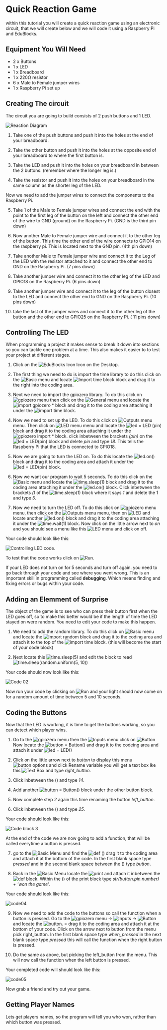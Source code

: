 # Quick Reaction Game
within this tutorial you will create a quick reaction game using an electronic circuit, that we will create below and we will code it using a Raspberry Pi and EduBlocks.

## Equipment You Will Need

* 2 x Buttons
* 1 x LED
* 1 x Breadboard
* 1 x 220Ω resistor
* 6 x Male to Female jumper wires
* 1 x  Raspberry Pi set up

## Creating The circuit
The circuit you are going to build consists of 2 push buttons and 1 LED.

![Reaction Diagram](Images/Reaction.png)

1. Take one of the push buttons and push it into the holes at the end of your breadboard.

2. Take the other button and push it into the holes at the opposite end of your breadboard to where the first button is.

3. Take the LED and push it into the holes on your breadboard in between the 2 buttons. (remember where the longer leg is.)

4. Take the resistor and push it into the holes on your breadboard in the same column as the shorter leg of the LED.

Now we need to add the jumper wires to connect the components to the Raspberry Pi.

5. Take 1 of the Male to Female jumper wires and connect the end with the point to the first leg of the button on the left and connect the other end of the wire to GND (ground) on the Raspberry Pi. (GND is the third pin down)

6. Now another Male to Female jumper wire and connect it to the other leg of the button. This time the other end of the wire connects to GPIO14 on the raspberry pi. This is located next to the GND pin. (4th pin down)

7. Take another Male to Female jumper wire and connect it to the Leg of the LED with the resistor attached to it and connect the other end to GND on the Raspberry Pi. (7 pins down)

8. Take another jumper wire and connect it to the other leg of the LED and GPIO18 on the Raspberry Pi. (6 pins down)

9. Take another jumper wire and connect it to the leg of the button closest to the LED and connect the other end to GND on the Raspberry Pi. (10 pins down)

10. take the last of the jumper wires and connect it to the other leg of the button and the other end to GPIO25 on the Raspberry Pi. ( 11 pins down)

## Controlling The LED
When programming a project it makes sense to break it down into sections so you can tackle one problem at a time. This also makes it easier to to test your project at different stages.

1. Click on the ![EduBlocks Icon](Images/EduBlocks.png) Icon on the Desktop.

2. The first thing we need to do is import the time library to do this click on the ![Basic menu](Images/Basic.png) and locate ![Import time block](Images/ImportTime.png) block and drag it to the right into the coding area.

3. Next we need to import the gpiozero library. To do this click on ![gpiozero](Images/GPIO_Zero.png) menu then click on the ![General menu](Images/General_Zero.png) and locate the ![import gpiozero *](Images/Import_GPIOzero.png) block and drag it to the coding area attaching it under the ![import time](Images/ImportTime.png) block.

4. Now we need to set up the LED. To do this click on ![Outputs menu](Images/Outputs.png) menu. Then click on ![LED menu](Images/LED.png) menu and locate the ![led = LED (pin)](Images/LED_Pin.png) block and drag it to the coding area attaching it under the ![gpiozero import *](Images/Import_GPIOzero.png) block. click inbetween the brackets *(pin)* on the ![led = LED(pin)](Images/LED_Pin.png) block and delete *pin* and type *18*. This tells the Raspberry Pi that the LED is connected to GPIO18.

5. Now we are going to turn the LED on. To do this locate the ![led.on()](Images/LED_On.png) block and drag it to the coding area and attach it under the ![led = LED(pin)](Images/LED_Pin.png) block.

6. Now we want our program to wait 5 seconds. To do this click on the ![Basic menu](Images/Basic.png) and locate the ![time.sleep(1)](Images/Sleep.png) block and drag it to the coding area attaching it under the ![led.on()](Images/LED_On.png) block. Click inbetween the brackets *()* of the ![time.sleep(1)](Images/Sleep.png) block where it says *1* and delete the 1 and type *5*.

7. Now we need to turn the LED off. To do this click on ![gpiozero menu](Images/GPIO_Zero.png) menu, then click on the ![Outputs menu](Images/Outputs.png) menu, then on ![LED](Images/LED.png) and locate another ![led.on()](Images/LED_On.png) block and drag it to the coding area attaching it under the ![time.wait(1)](Images/Sleep.png) block. Now click on the little arrow next to *on* and you should see a menu like this ![LED menu](Images/LED_menu.png) and click on off.

Your code should look like this:

![Controlling LED code](Images/Code01.png).

To test that the code works click on ![Run](Images/Run1.png).

If your LED does not turn on for 5 seconds and turn off again. you need to go back through your code and see where you went wrong. This is an important skill in programming called **debugging**. Which means finding and fixing errors or bugs within your code.

## Adding an Elemment of Surprise
The object of the game is to see who can press their button first when the LED goes off, so to make this better would be if the length of time the LED stayed on were random. You need to edit your code to make this happen.

1. We need to add the random library. To do this click on ![Basic menu](Images/Basic.png) and locate the ![import random](Images/ImportRandom.png) block and drag it to the coding area and attach it to the top of the ![import time](Images/ImportTime.png) block. (this will become the start of your code block)

2. Next locate this ![time.sleep(5)](Images/Sleep5.png) and edit the block to read ![time.sleep(random.uniform(5, 10))](Images/SleepRandom.png)

Your code should now look like this:

![Code 02](Images/Code02.png)

Now run your code by clicking on ![Run](Images/Run1.png) and your light should now come on for a random amount of time between 5 and 10 seconds.

## Coding the Buttons
Now that the LED is working, it is time to get the buttons working, so you can detect which player wins.

1. Go to the ![gpiozero menu](Images/GPIO_Zero.png) then the ![Inputs menu](Images/Inputs.png) click on ![Button](Images/Button.png) Now locate the ![button = Button()](Images/Button_Pin.png) and drag it to the codeing area and attach it under ![led = LED()](Images/LED_Pin.png)

2. Click on the little arrow next to *button* to display this menu ![button options](Images/Button_Menu.png) and click Rename variable you will get a text box lke this ![Text Box](Images/TextBox.png) and type *right_button*.

3. Click inbetween the () and type *14*.

4. Add another ![button = Button()](Images/Button_Pin.png) block under the other button block.

5. Now complete step *2* again this time renaming the button *left_button*.

6. Click inbetween the () and type *25*.

Your code should look like this:

![Code block 3](Images/Code03.png)  

At the end of the code we are now going to add a function, that will be called everytime a button is pressed.

7. go to the ![Basic Menu](Images/Basic.png) and find the ![def  ()](Images/def.png) drag it to the coding area and attach it at the bottom of the code. In the first blank space type *pressed* and in the second blank space between the () type *button*.

8. Back in the ![Basic Menu](Images/Basic.png) locate the ![print](Images/print.png) and attach it inbetween the ![def](Images/def.png) block. Within the () of the print block type *str(button.pin.number) + 'won the game'*.

Your code should look like this:

![code04](Images/Code04.png)

9. Now we need to add the code to the buttons so call the function when a button is pressed. Go to the ![gpiozero menu](Images/GPIO_Zero.png) -> ![Inputs](Images/Inputs.png) -> ![Button](Images/Button.png) and locate the ![button. = ](Images/button_equals.png) drag it to the coding area and attach it at the bottom of your code. Click on the arrow next to button from the menu pick right_button. In the first blank space type *when_pressed* in the next blank space type *pressed* this will call the function when the right button is pressed.

10. Do the same as above, but picking the left_button from the menu. This will now call the function when the left button is pressed.

Your completed code will should look like this:

![code05](Images/Code05.png)

Now grab a friend and try out your game.

## Getting Player Names
Lets get players names, so the program will tell you who won, rather than which button was pressed.
